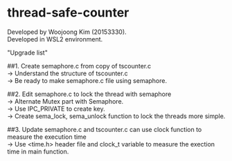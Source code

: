 # thread-safe-counter

Developed by Woojoong Kim (20153330).<br/>
Developed in WSL2 environment.<br/>

"Upgrade list"<br/>

##1. Create semaphore.c from copy of tscounter.c<br/>
-> Understand the structure of tscounter.c<br/>
-> Be ready to make semaphore.c file using semaphore.<br/>

##2. Edit semaphore.c to lock the thread with semaphore<br/>
-> Alternate Mutex part with Semaphore.<br/>
-> Use IPC_PRIVATE to create key.<br/>
-> Create sema_lock, sema_unlock function to lock the threads more simple.<br/>

##3. Update semaphore.c and tscounter.c can use clock function to measure the execution time<br/>
-> Use <time.h> header file and clock_t variable to measure the exection time in main function.<br/>
